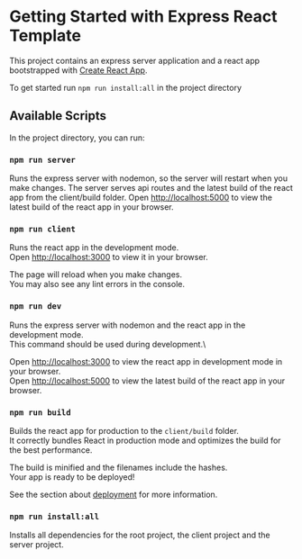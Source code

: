 # Getting Started with Express React Template

This project contains an express server application and a react app bootstrapped with [Create React App](https://github.com/facebook/create-react-app).

To get started run `npm run install:all` in the project directory

## Available Scripts

In the project directory, you can run:

### `npm run server`

Runs the express server with nodemon, so the server will restart when you make changes.
The server serves api routes and the latest build of the react app from the client/build folder.
Open [http://localhost:5000](http://localhost:5000) to view the latest build of the react app in your browser.

### `npm run client`

Runs the react app in the development mode.\
Open [http://localhost:3000](http://localhost:3000) to view it in your browser.

The page will reload when you make changes.\
You may also see any lint errors in the console.

### `npm run dev`

Runs the express server with nodemon and the react app in the development mode.\
This command should be used during development.\

Open [http://localhost:3000](http://localhost:3000) to view the react app in development mode in your browser.\
Open [http://localhost:5000](http://localhost:5000) to view the latest build of the react app in your browser.

### `npm run build`

Builds the react app for production to the `client/build` folder.\
It correctly bundles React in production mode and optimizes the build for the best performance.

The build is minified and the filenames include the hashes.\
Your app is ready to be deployed!

See the section about [deployment](https://facebook.github.io/create-react-app/docs/deployment) for more information.

### `npm run install:all`

Installs all dependencies for the root project, the client project and the server project.
